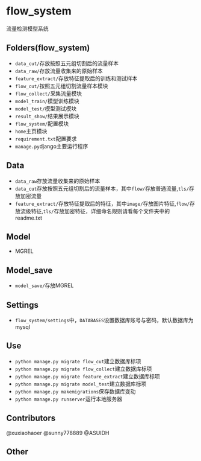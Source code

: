 # flow_system
流量检测模型系统
## Folders(flow_system)
* `data_cut/`存放按照五元组切割后的流量样本
* `data_raw/`存放流量收集来的原始样本
* `feature_extract/`存放特征提取后的训练和测试样本
* `flow_cut/`按照五元组切割流量样本模块
* `flow_collect/`采集流量模块
* `model_train/`模型训练模块
* `model_test/`模型测试模块
* `result_show/`结果展示模块
* `flow_system/`配置模块
* `home`主页模块
* `requirement.txt`配置要求
* `manage.py`django主要运行程序
## Data
* `data_raw`存放流量收集来的原始样本
* `data_cut`存放按照五元组切割后的流量样本，其中`flow/`存放普通流量,`tls/`存放加密流量
* `feature_extract/`存放特征提取后的特征，其中`image/`存放图片特征,`flow/`存放流级特征,`tls/`存放加密特征，详细命名规则请看每个文件夹中的readme.txt
## Model
* MGREL
## Model_save
* `model_save/`存放MGREL
## Settings
* `flow_system/settings`中，`DATABASES`设置数据库账号与密码，默认数据库为mysql
## Use
* `python manage.py migrate flow_cut`建立数据库标项
* `python manage.py migrate flow_collect`建立数据库标项
* `python manage.py migrate feature_extract`建立数据库标项
* `python manage.py migrate model_test`建立数据库标项
* `python manage.py makemigrations`保存数据库变动
* `python manage.py runserver`运行本地服务器
## Contributors
@xuxiaohaoer
@sunny778889
@ASUIDH
## Other
